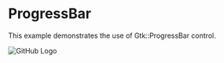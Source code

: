# ProgressBar

This example demonstrates the use of Gtk::ProgressBar control.

![GitHub Logo](../../docs/PicturesProgressBar.png)
